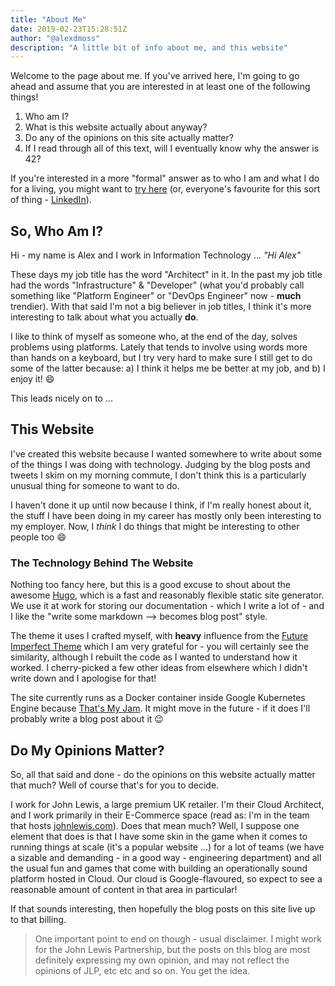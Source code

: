 ```yaml
---
title: "About Me"
date: 2019-02-23T15:28:51Z
author: "@alexdmoss"
description: "A little bit of info about me, and this website"
---
```


Welcome to the page about me. If you've arrived here, I'm going to go ahead and assume that you are interested in at least one of the following things!

1. Who am I?
2. What is this website actually about anyway?
3. Do any of the opinions on this site actually matter?
4. If I read through all of this text, will I eventually know why the answer is 42?

If you're interested in a more "formal" answer as to who I am and what I do for a living, you might want to [try here](https://moss.work) (or, everyone's favourite for this sort of thing - [LinkedIn](https://www.linkedin.com/in/alexdmoss)).

## So, Who Am I?

Hi - my name is Alex and I work in Information Technology ... *"Hi Alex"*

These days my job title has the word "Architect" in it. In the past my job title had the words "Infrastructure" & "Developer" (what you'd probably call something like "Platform Engineer" or "DevOps Engineer" now - **much** trendier). With that said I'm not a big believer in job titles, I think it's more interesting to talk about what you actually **do**.

I like to think of myself as someone who, at the end of the day, solves problems using platforms. Lately that tends to involve using words more than hands on a keyboard, but I try very hard to make sure I still get to do some of the latter because: a) I think it helps me be better at my job, and b) I enjoy it! :smile:

This leads nicely on to ...

## This Website

I've created this website because I wanted somewhere to write about some of the things I was doing with technology. Judging by the blog posts and tweets I skim on my morning commute, I don't think this is a particularly unusual thing for someone to want to do.

I haven't done it up until now because I think, if I'm really honest about it, the stuff I have been doing in my career has mostly only been interesting to my employer. Now, I *think* I do things that might be interesting to other people too :smile:

### The Technology Behind The Website

Nothing too fancy here, but this is a good excuse to shout about the awesome [Hugo](https://gohugo.io), which is a fast and reasonably flexible static site generator. We use it at work for storing our documentation - which I write a lot of - and I like the "write some markdown --> becomes blog post" style.

The theme it uses I crafted myself, with **heavy** influence from the [Future Imperfect Theme](https://themes.gohugo.io/future-imperfect/) which I am very grateful for - you will certainly see the similarity, although I rebuilt the code as I wanted to understand how it worked. I cherry-picked a few other ideas from elsewhere which I didn't write down and I apologise for that!

The site currently runs as a Docker container inside Google Kubernetes Engine because [That's My Jam](https://tenor.com/search/that's-my-jam-gifs). It might move in the future - if it does I'll probably write a blog post about it :wink:

## Do My Opinions Matter?

So, all that said and done - do the opinions on this website actually matter that much? Well of course that's for you to decide.

I work for John Lewis, a large premium UK retailer. I'm their Cloud Architect, and I work primarily in their E-Commerce space (read as: I'm in the team that hosts [johnlewis.com](https://www.johnlewis.com)). Does that mean much? Well, I suppose one element that does is that I have some skin in the game when it comes to running things at scale (it's a popular website ...) for a lot of teams (we have a sizable and demanding - in a good way - engineering department) and all the usual fun and games that come with building an operationally sound platform hosted in Cloud. Our cloud is Google-flavoured, so expect to see a reasonable amount of content in that area in particular!

If that sounds interesting, then hopefully the blog posts on this site live up to that billing.

> One important point to end on though - usual disclaimer. I might work for the John Lewis Partnership, but the posts on this blog are most definitely expressing my own opinion, and may not reflect the opinions of JLP, etc etc and so on. You get the idea.
